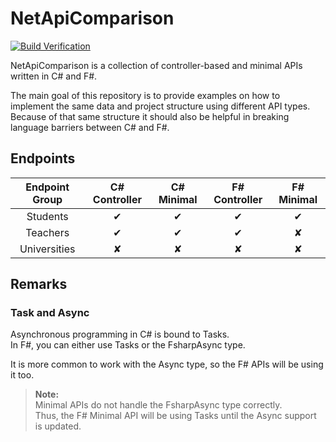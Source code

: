 # NetApiComparison

[![Build Verification](https://github.com/meyerhenning/NetApiComparison/actions/workflows/build_verification.yml/badge.svg)](https://github.com/meyerhenning/NetApiComparison/actions/workflows/build_verification.yml)

NetApiComparison is a collection of controller-based and minimal APIs written in C# and F#.

The main goal of this repository is to provide examples on how to implement the same data and project structure using different API types. Because of that same structure it should also be helpful in breaking language barriers between C# and F#.

## Endpoints

| Endpoint Group | C# Controller | C# Minimal | F# Controller | F# Minimal |
| :-: | :-: | :-: | :-: | :-: |
| Students | ✔ | ✔ | ✔ | ✔ |
| Teachers | ✔ | ✔ | ✔ | ✘ |
| Universities | ✘ | ✘ | ✘ | ✘ |

## Remarks

### Task and Async

Asynchronous programming in C# is bound to Tasks. <br>
In F#, you can either use Tasks or the FsharpAsync type. <br>

It is more common to work with the Async type, so the F# APIs will be using it too.

> <b>Note:</b> <br> Minimal APIs do not handle the FsharpAsync type correctly. <br>
Thus, the F# Minimal API will be using Tasks until the Async support is updated.
